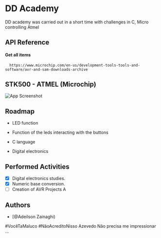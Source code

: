 
# DD Academy

DD academy was carried out in a short time with challenges in C, Micro controlling Atmel

## API Reference

#### Get all items

```http
  https://www.microchip.com/en-us/development-tools-tools-and-software/avr-and-sam-downloads-archive
```

  
## STK500 - ATMEL (Microchip)

![App Screenshot](https://cdn-reichelt.de/bilder/web/xxl_ws/A300/AVKSTK5_02.png)

  
## Roadmap

- LED function

- Function of the leds interacting with the buttons

- C language

- Digital electronics

## Performed Activities

- [x]  Digital electronics studies.
- [x]  Numeric base conversion.
- [ ]  Creation of AVR Projects
A  
## Authors

- [@Adeilson Zainaghi)

#VocêTaMaluco #NãoAcreditoNisso 
Azevedo Não precisa me impressionar ...
